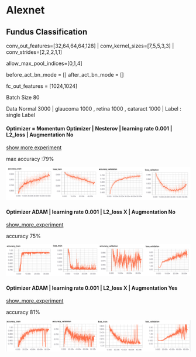 # Alexnet

## Fundus Classification 

conv_out_features=[32,64,64,64,128] | conv_kernel_sizes=[7,5,5,3,3] | conv_strides=[2,2,2,1,1]

allow_max_pool_indices=[0,1,4]

before_act_bn_mode = [] after_act_bn_mode = []

fc_out_features = [1024,1024]

Batch Size 80 

Data Normal 3000 | glaucoma 1000 , retina 1000 , cataract 1000 | Label : single Label 



#### Optimizer = Momentum Optimizer | Nesterov | learning rate 0.001 | L2_loss | Augmentation No
[show more experiment](https://github.com/SoulDuck/Alexnet/blob/master/experiment/momentum/fundus_0_2_result.md)

max accuracy :79%

![Alt_text](readme_pic/fundus_0_result.png)

#### Optimizer ADAM | learning rate 0.001 | L2_loss X | Augmentation No
[show_more_experiment](https://github.com/SoulDuck/Alexnet/blob/master/experiment/Adam/fundus_0_2_result.md)

accuracy 75%

![Alt_text](readme_pic/fundus_1_result.png)




#### Optimizer ADAM | learning rate 0.001 | L2_loss X | Augmentation Yes 
[show_more_experiment](https://github.com/SoulDuck/Alexnet/blob/master/experiment/Adam/fundus_0_2_result.md)
 
accuracy 81%

![Alt_text](readme_pic/fundus_4_result.png)



